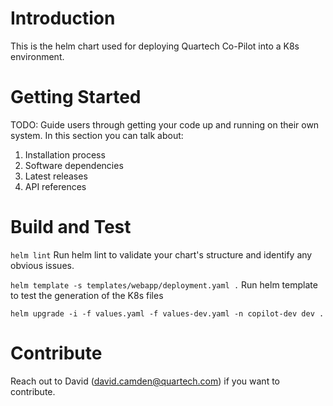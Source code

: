 # Introduction

This is the helm chart used for deploying Quartech Co-Pilot into a K8s environment.

# Getting Started

TODO: Guide users through getting your code up and running on their own system. In this section you can talk about:

1. Installation process
2. Software dependencies
3. Latest releases
4. API references

# Build and Test

`helm lint`
Run helm lint to validate your chart's structure and identify any obvious issues.

`helm template -s templates/webapp/deployment.yaml .`
Run helm template to test the generation of the K8s files

`helm upgrade -i -f values.yaml -f values-dev.yaml -n copilot-dev dev .`

# Contribute

Reach out to David (david.camden@quartech.com) if you want to contribute.

